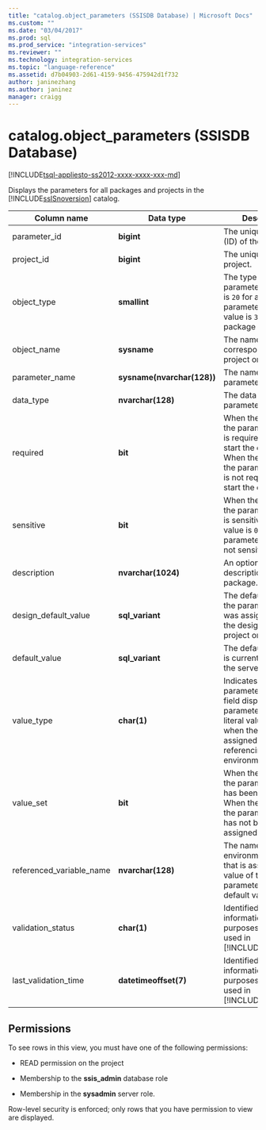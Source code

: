 ```yaml
---
title: "catalog.object_parameters (SSISDB Database) | Microsoft Docs"
ms.custom: ""
ms.date: "03/04/2017"
ms.prod: sql
ms.prod_service: "integration-services"
ms.reviewer: ""
ms.technology: integration-services
ms.topic: "language-reference"
ms.assetid: d7b04903-2d61-4159-9456-475942d1f732
author: janinezhang
ms.author: janinez
manager: craigg
---
```

# catalog.object_parameters (SSISDB Database)
[!INCLUDE[tsql-appliesto-ss2012-xxxx-xxxx-xxx-md](../../includes/tsql-appliesto-ss2012-xxxx-xxxx-xxx-md.md)]

  Displays the parameters for all packages and projects in the [!INCLUDE[ssISnoversion](../../includes/ssisnoversion-md.md)] catalog.  
  
|Column name|Data type|Description|  
|-----------------|---------------|-----------------|  
|parameter_id|**bigint**|The unique identifier (ID) of the parameter.|  
|project_id|**bigint**|The unique ID of the project.|  
|object_type|**smallint**|The type of parameter. The value is `20` for a project parameter and the value is `30` for a package parameter.|  
|object_name|**sysname**|The name of the corresponding project or package.|  
|parameter_name|**sysname(nvarchar(128))**|The name of the parameter.|  
|data_type|**nvarchar(128)**|The data type of the parameter.|  
|required|**bit**|When the value is `1`, the parameter value is required in order to start the execution. When the value is `0`, the parameter value is not required to start the execution.|  
|sensitive|**bit**|When the value is `1`, the parameter value is sensitive. When the value is `0`, the parameter value is not sensitive.|  
|description|**nvarchar(1024)**|An optional description of the package.|  
|design_default_value|**sql_variant**|The default value for the parameter that was assigned during the design of the project or package.|  
|default_value|**sql_variant**|The default value that is currently used on the server.|  
|value_type|**char(1)**|Indicates the type of parameter value. This field displays `V` when parameter_value is a literal value and `R` when the value is assigned by referencing an environment variable.|  
|value_set|**bit**|When the value is `1`, the parameter value has been assigned. When the value is `0`, the parameter value has not been assigned.|  
|referenced_variable_name|**nvarchar(128)**|The name of the environment variable that is assigned to the value of the parameter. The default value is **NULL**.|  
|validation_status|**char(1)**|Identified for informational purposes only. Not used in [!INCLUDE[ssCurrent](../../includes/sscurrent-md.md)].|  
|last_validation_time|**datetimeoffset(7)**|Identified for informational purposes only. Not used in [!INCLUDE[ssCurrent](../../includes/sscurrent-md.md)].|  
  
## Permissions  
 To see rows in this view, you must have one of the following permissions:  
  
-   READ permission on the project  
  
-   Membership to the **ssis_admin** database role  
  
-   Membership in the **sysadmin** server role.  
  
 Row-level security is enforced; only rows that you have permission to view are displayed.  
  
  
